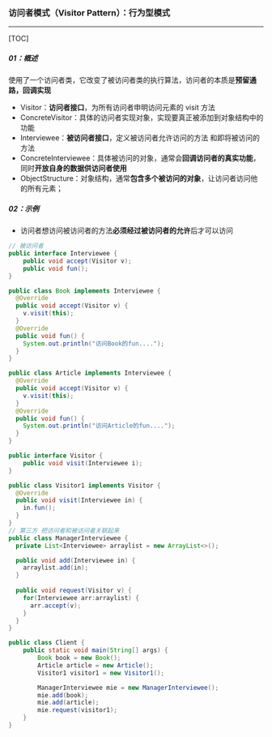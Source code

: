 ### 访问者模式（Visitor Pattern）：行为型模式

------

[TOC]

##### 01：概述

​	使用了一个访问者类，它改变了被访问者类的执行算法，访问者的本质是**预留通路，回调实现**

- Visitor：**访问者接口**，为所有访问者申明访问元素的 visit 方法 
- ConcreteVisitor：具体的访问者实现对象，实现要真正被添加到对象结构中的功能 
- Interviewee：**被访问者接口**，定义被访问者允许访问的方法 和即将被访问的方法
- ConcreteInterviewee：具体被访问的对象，通常会**回调访问者的真实功能**，同时**开放自身的数据供访问者使用**
- ObjectStructure：对象结构，通常**包含多个被访问的对象**，让访问者访问他的所有元素；

##### 02：示例

- 访问者想访问被访问者的方法**必须经过被访问者的允许**后才可以访问 

```java
// 被访问者
public interface Interviewee {
	public void accept(Visitor v);
	public void fun();
}

public class Book implements Interviewee {
  @Override
  public void accept(Visitor v) {
    v.visit(this);
  }
  @Override
  public void fun() {
    System.out.println("访问Book的fun....");
  }
}

public class Article implements Interviewee {
  @Override
  public void accept(Visitor v) {
    v.visit(this);
  }
  @Override
  public void fun() {
    System.out.println("访问Article的fun....");
  }
}

public interface Visitor {
	public void visit(Interviewee i);
}

public class Visitor1 implements Visitor {
  @Override
  public void visit(Interviewee in) {
    in.fun();
  }
}
// 第三方 把访问者和被访问者关联起来
public class ManagerInterviewee {
  private List<Interviewee> arraylist = new ArrayList<>();

  public void add(Interviewee in) {
    arraylist.add(in);
  }
  
  public void request(Visitor v) {
    for(Interviewee arr:arraylist) {
      arr.accept(v);
    }
  }
}

public class Client {
    public static void main(String[] args) {
        Book book = new Book();
        Article article = new Article();
        Visitor1 visitor1 = new Visitor1();

        ManagerInterviewee mie = new ManagerInterviewee();
        mie.add(book);
        mie.add(article);
        mie.request(visitor1);
    }
}
```